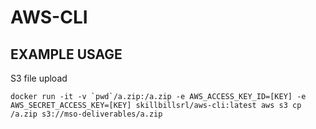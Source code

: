 AWS-CLI
=======

## EXAMPLE USAGE

S3 file upload

```
docker run -it -v `pwd`/a.zip:/a.zip -e AWS_ACCESS_KEY_ID=[KEY] -e AWS_SECRET_ACCESS_KEY=[KEY] skillbillsrl/aws-cli:latest aws s3 cp /a.zip s3://mso-deliverables/a.zip
```

